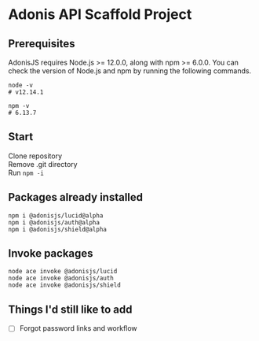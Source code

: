 # Adonis API Scaffold Project

## Prerequisites
AdonisJS requires Node.js >= 12.0.0, along with npm >= 6.0.0. You can check the version of Node.js and npm by running the following commands.

```
node -v
# v12.14.1

npm -v
# 6.13.7
```

## Start
Clone repository \
Remove .git directory \
Run ```npm -i```

## Packages already installed
```
npm i @adonisjs/lucid@alpha
npm i @adonisjs/auth@alpha
npm i @adonisjs/shield@alpha
```

## Invoke packages
```
node ace invoke @adonisjs/lucid
node ace invoke @adonisjs/auth
node ace invoke @adonisjs/shield
```

## Things I'd still like to add
- [ ] Forgot password links and workflow 

